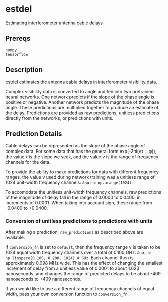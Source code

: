# estdel

Estimating interferometer antenna cable delays
## Prereqs
```
numpy
tensorflow
```
## Description

estdel estimates the antenna cable delays in interferometer visibility data. 

Complex visibility data is converted to angle and fed into two pretrained neural networks. One network predicts if the slope of the phase angle is positive or negative. Another network predicts the magnitude of the phase angle. These predictions are multiplied together to produce an estimate of the delay. Predictions are provided as raw predictions, unitless predictions directly from the networks, or predictions with units.  

## Prediction Details

Cable delays can be represented as the slope of the phase angle of complex data. For some data that has the general form exp(-2&pi;i(&nu;&tau; + &phi;)), the value &tau; is the slope we seek, and the value &nu; is the range of frequency channels for the data.

To provide the ability to make predictions for data with different frequency ranges, the value &nu; used during network training was a unitless range of 1024 unit-width frequency channels: `&nu; = np.arange(1024)`. 

To accomodate the unitless unit-width frequency channels, raw predictions of the magnitude of delay fall in the range of 0.0000 to 0.0400, in increments of 0.0001. When taking into account sign, these range from -0.0400 to +0.0400.

### Conversion of unitless predictions to predictions with units

After making a prediction, `raw_predictions` as described above are available.

If `conversion_fn` is set to `default`, then the frequency range &nu; is taken to be 1024 equal width frequency channels over a total of 0.100 GHz: `&nu; = np.linspace(0.100, 0.200, 1024) # GHz`. Each channel then is approximately 0.098 MHz wide. This has the effect of changing the smallest increment of delay from a unitless value of 0.0001 to about 1.023 nanoseconds, and changes the range of predicted delays to be about -409 nanoseconds to +409 nanoseconds.

If you would like to use a different range of frequency channels of equal width, pass your own conversion function to `conversion_fn`.




